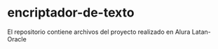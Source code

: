 # encriptador-de-texto
El repositorio contiene archivos del proyecto realizado en Alura Latan- Oracle
